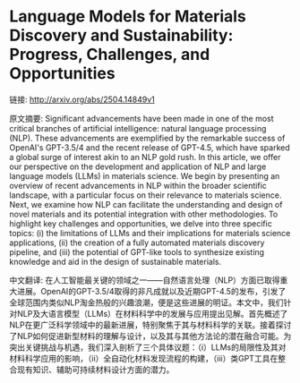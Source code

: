 # Language Models for Materials Discovery and Sustainability: Progress, Challenges, and Opportunities

链接: http://arxiv.org/abs/2504.14849v1

原文摘要:
Significant advancements have been made in one of the most critical branches
of artificial intelligence: natural language processing (NLP). These
advancements are exemplified by the remarkable success of OpenAI's GPT-3.5/4
and the recent release of GPT-4.5, which have sparked a global surge of
interest akin to an NLP gold rush. In this article, we offer our perspective on
the development and application of NLP and large language models (LLMs) in
materials science. We begin by presenting an overview of recent advancements in
NLP within the broader scientific landscape, with a particular focus on their
relevance to materials science. Next, we examine how NLP can facilitate the
understanding and design of novel materials and its potential integration with
other methodologies. To highlight key challenges and opportunities, we delve
into three specific topics: (i) the limitations of LLMs and their implications
for materials science applications, (ii) the creation of a fully automated
materials discovery pipeline, and (iii) the potential of GPT-like tools to
synthesize existing knowledge and aid in the design of sustainable materials.

中文翻译:
在人工智能最关键的领域之一——自然语言处理（NLP）方面已取得重大进展。OpenAI的GPT-3.5/4取得的非凡成就以及近期GPT-4.5的发布，引发了全球范围内类似NLP淘金热般的兴趣浪潮，便是这些进展的明证。本文中，我们针对NLP及大语言模型（LLMs）在材料科学中的发展与应用提出见解。首先概述了NLP在更广泛科学领域中的最新进展，特别聚焦于其与材料科学的关联。接着探讨了NLP如何促进新型材料的理解与设计，以及其与其他方法论的潜在融合可能。为突出关键挑战与机遇，我们深入剖析了三个具体议题：（i）LLMs的局限性及其对材料科学应用的影响，（ii）全自动化材料发现流程的构建，（iii）类GPT工具在整合现有知识、辅助可持续材料设计方面的潜力。
